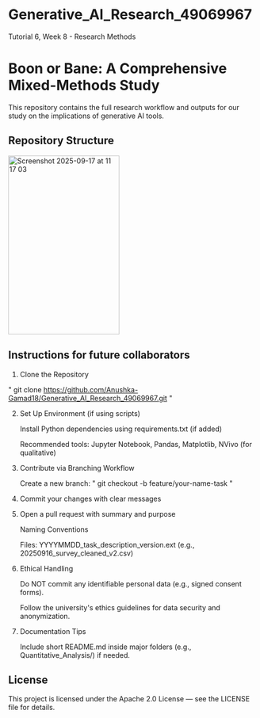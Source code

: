 # Generative_AI_Research_49069967
Tutorial 6, Week 8 - Research Methods


<h1> Boon or Bane: A Comprehensive Mixed-Methods Study</h1>

This repository contains the full research workflow and outputs for our study on the implications of generative AI tools. 

<h2> Repository Structure </h2>

<img width="224" height="361" alt="Screenshot 2025-09-17 at 11 17 03" src="https://github.com/user-attachments/assets/8ccb17bc-87e4-4dac-aa65-864995822918" />

<h2> Instructions for future collaborators </h2>

1. Clone the Repository

" git clone https://github.com/Anushka-Gamad18/Generative_AI_Research_49069967.git " 


2. Set Up Environment (if using scripts)

    Install Python dependencies using requirements.txt (if added)

    Recommended tools: Jupyter Notebook, Pandas, Matplotlib, NVivo (for qualitative)

3. Contribute via Branching Workflow

    Create a new branch:
        " git checkout -b feature/your-name-task " 

4. Commit your changes with clear messages

5. Open a pull request with summary and purpose

      Naming Conventions
      
      Files: YYYYMMDD_task_description_version.ext
      (e.g., 20250916_survey_cleaned_v2.csv)

6. Ethical Handling

      Do NOT commit any identifiable personal data (e.g., signed consent forms).
      
      Follow the university's ethics guidelines for data security and anonymization.

7. Documentation Tips

    Include short README.md inside major folders (e.g., Quantitative_Analysis/) if needed.



<h2> License </h2>

This project is licensed under the Apache 2.0 License — see the LICENSE file for details.

